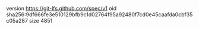version https://git-lfs.github.com/spec/v1
oid sha256:9df666fe3e510129bfb9c1d02764f95a92480f7cd0e45caafda0cbf35c05a287
size 4851
